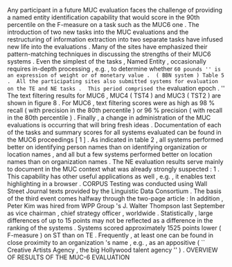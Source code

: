 Any participant in a future MUC evaluation faces the challenge of providing a named entity identification capability that would score in the 90th percentile on the F-measure on a task such as the MUC6 one . 
The introduction of two new tasks into the MUC evaluations and the restructuring of information extraction into two separate tasks have infused new life into the evaluations . 
Many of the sites have emphasized their pattern-matching techniques in discussing the strengths of their MUC6 systems . 
Even the simplest of the tasks , Named Entity , occasionally requires in-depth processing , e.g. , to determine whether `` 60 pounds '' is an expression of weight or of monetary value . 
( BBN system ) Table 5 . 
All the participating sites also submitted systems for evaluation on the TE and NE tasks . 
This period comprised the `` evaluation epoch . '' 
The text filtering results for MUC6 , MUC4 ( TST4 ) and MUC3 ( TST2 ) are shown in figure 8 . 
For MUC6 , text filtering scores were as high as 98 % recall ( with precision in the 80th percentile ) or 96 % precision ( with recall in the 80th percentile ) . 
Finally , a change in administration of the MUC evaluations is occurring that will bring fresh ideas . 
Documentation of each of the tasks and summary scores for all systems evaluated can be found in the MUC6 proceedings [ 1 ] . 
As indicated in table 2 , all systems performed better on identifying person names than on identifying organization or location names , and all but a few systems performed better on location names than on organization names . 
The NE evaluation results serve mainly to document in the MUC context what was already strongly suspected : 1 . 
This capability has other useful applications as well , e.g. , it enables text highlighting in a browser . 
CORPUS Testing was conducted using Wall Street Journal texts provided by the Linguistic Data Consortium . 
The basis of the third event comes halfway through the two-page article : In addition , Peter Kim was hired from WPP Group 's J. Walter Thompson last September as vice chairman , chief strategy officer , worldwide . 
Statistically , large differences of up to 15 points may not be reflected as a difference in the ranking of the systems . 
Systems scored approximately 1525 points lower ( F-measure ) on ST than on TE . 
Frequently , at least one can be found in close proximity to an organization 's name , e.g. , as an appositive ( `` Creative Artists Agency , the big Hollywood talent agency '' ) . 
OVERVIEW OF RESULTS OF THE MUC-6 EVALUATION 